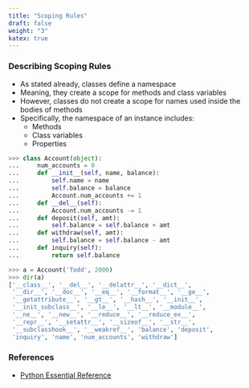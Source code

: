 ```yaml
---
title: "Scoping Rules"
draft: false
weight: "3"
katex: true
---
```


### Describing Scoping Rules
- As stated already, classes define a namespace
- Meaning, they create a scope for methods and class variables
- However, classes do not create a scope for names used inside the bodies of methods
- Specifically, the namespace of an instance includes:
	- Methods
	- Class variables
	- Properties

```python
>>> class Account(object):
...     num_accounts = 0
...     def __init__(self, name, balance):
...         self.name = name
...         self.balance = balance
...         Account.num_accounts += 1
...     def __del__(self):
...         Account.num_accounts -= 1
...     def deposit(self, amt):
...         self.balance = self.balance + amt
...     def withdraw(self, amt):
...         self.balance = self.balance - amt
...     def inquiry(self):
...         return self.balance

>>> a = Account('Todd', 2000)
>>> dir(a)
['__class__', '__del__', '__delattr__', '__dict__', 
 '__dir__', '__doc__', '__eq__', '__format__', '__ge__',
 '__getattribute__', '__gt__', '__hash__', '__init__',
 '__init_subclass__', '__le__', '__lt__', '__module__',
 '__ne__', '__new__', '__reduce__', '__reduce_ex__',
 '__repr__', '__setattr__', '__sizeof__', '__str__',
 '__subclasshook__', '__weakref__', 'balance', 'deposit',
 'inquiry', 'name', 'num_accounts', 'withdraw']
```

### References
- [Python Essential Reference](http://index-of.co.uk/Python/Python%20Essential%20Reference,%20Fourth%20Edition.pdf)
